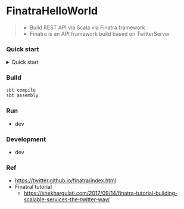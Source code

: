 # FinatraHelloWorld
> - Build REST API via Scala via Finatra framework
> - Finatra is an API framework build based on TwitterServer

### Quick start

<details>
<summary>Quick start</summary>

## Basics

#### Get API : [FitmanAppGet.scala](https://github.com/yennanliu/FinatraHelloWorld/blob/master/src/main/scala/com/twitter/server/FitmanAppGet.scala)
```bash
sbt assembly
java -cp target/scala-2.11/finatrahelloworld_2.11-1.0.jar com.twitter.server.FitmanAppGet
# test API
curl http://localhost:8080/wazzup
```
- Check the API : http://localhost:8080/wazzup or http://localhost:8080/hello
- Check the admin page : http://localhost:9990/admin

#### Post API : [FitmanAppPost.scala](https://github.com/yennanliu/FinatraHelloWorld/blob/master/src/main/scala/com/twitter/server/FitmanAppPost.scala)
```bash
sbt assembly
java -cp target/scala-2.11/finatrahelloworld_2.11-1.0.jar com.twitter.server.FitmanAppPost
# test API
curl -X POST -H "Content-Type: application/json" \
    -d '{ "id": 999, "name": "JACK"}' \
   localhost:8080/hi
# response
# ----> Hello JACK with id 999
```

#### Redirect API : [FitmanAppRedirect.scala](https://github.com/yennanliu/FinatraHelloWorld/blob/master/src/main/scala/com/twitter/server/FitmanAppRedirect.scala)
```bash
sbt assembly
java -cp target/scala-2.11/finatrahelloworld_2.11-1.0.jar com.twitter.server.FitmanAppRedirect
# test API
curl http://localhost:8080/foo
```
- Check the API : http://localhost:8080/foo   (`/foo` will redirect to `/bar`)

#### Json Patch API (dev) : [FitmanAppJSONPatchRequests.scala](https://github.com/yennanliu/FinatraHelloWorld/blob/master/src/main/scala/com/twitter/server/FitmanAppJSONPatchRequests.scala)
```bash
sbt assembly
java -cp target/scala-2.11/finatrahelloworld_2.11-1.0.jar com.twitter.server.FitmanAppJSONPatchRequests
# test API
curl -X PATCH -H "Content-Type:application/json-patch+json" \
    -d '{"op":"copy","from":"/fruit","path":"/veggie"}' \
   localhost:8080/jsonPatch
```

## Advanced

#### Post-advanced API : [FitmanAppPostAdvanced.scala](https://github.com/yennanliu/FinatraHelloWorld/blob/master/src/main/scala/com/twitter/server/FitmanAppPostAdvanced.scala)
```bash
sbt assembly
java -cp target/scala-2.11/finatrahelloworld_2.11-1.0.jar com.twitter.server.FitmanAppPostAdvanced
# test API
curl -X POST -H "Content-Type: application/json" \
    -d '{ "sth": sth}' \
   localhost:8080/1.1/foo

curl localhost:8080/1.1/appendMultiplePrefixed

curl localhost:8080/1.1/freestyleWithHeader

curl -X POST -H "Content-Type: application/json" \
-d '{ "x": 100}' \
localhost:8080/post_basic/plus_100

curl -X POST -H "Content-Type: application/json" \
-d '{ "x": 100, "y":88}' \
localhost:8080/post_basic/sum
```

#### Test via python
```bash
sbt assembly
java -cp target/scala-2.11/finatrahelloworld_2.11-1.0.jar com.twitter.server.FitmanAppPostAdvanced

python api/run.py --httpRequest get --endPoint http://localhost:8080/hello
python api/run.py --httpRequest get --endPoint http://localhost:8080/1.1/plaintext
```

</details>

### Build 
```bash
sbt compile
sbt assembly
```

### Run 
- dev

### Development
- dev

### Ref
- https://twitter.github.io/finatra/index.html
- Finatral tutorial
	- https://shekhargulati.com/2017/09/14/finatra-tutorial-building-scalable-services-the-twitter-way/
